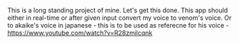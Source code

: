 This is a long standing project of mine. Let's get this done. 
This app should either in real-time or after given input convert my voice to venom's voice. Or to akaike's voice in japanese - this is to be used as referecne for his voice - https://www.youtube.com/watch?v=R28zmilcqnk 